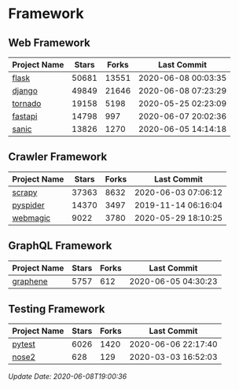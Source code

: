 # Framework

## Web Framework

| Project Name | Stars | Forks | Last Commit |
| ------------ | ----- | ----- | ----------- |
| [flask](https://github.com/pallets/flask) | 50681 | 13551 | 2020-06-08 00:03:35 |
| [django](https://github.com/django/django) | 49849 | 21646 | 2020-06-08 07:23:29 |
| [tornado](https://github.com/tornadoweb/tornado) | 19158 | 5198 | 2020-05-25 02:23:09 |
| [fastapi](https://github.com/tiangolo/fastapi) | 14798 | 997 | 2020-06-07 20:02:36 |
| [sanic](https://github.com/huge-success/sanic) | 13826 | 1270 | 2020-06-05 14:14:18 |

## Crawler Framework

| Project Name | Stars | Forks | Last Commit |
| ------------ | ----- | ----- | ----------- |
| [scrapy](https://github.com/scrapy/scrapy) | 37363 | 8632 | 2020-06-03 07:06:12 |
| [pyspider](https://github.com/binux/pyspider) | 14370 | 3497 | 2019-11-14 06:16:04 |
| [webmagic](https://github.com/code4craft/webmagic) | 9022 | 3780 | 2020-05-29 18:10:25 |

## GraphQL Framework

| Project Name | Stars | Forks | Last Commit |
| ------------ | ----- | ----- | ----------- |
| [graphene](https://github.com/graphql-python/graphene) | 5757 | 612 | 2020-06-05 04:30:23 |

## Testing Framework

| Project Name | Stars | Forks | Last Commit |
| ------------ | ----- | ----- | ----------- |
| [pytest](https://github.com/pytest-dev/pytest) | 6026 | 1420 | 2020-06-06 22:17:40 |
| [nose2](https://github.com/nose-devs/nose2) | 628 | 129 | 2020-03-03 16:52:03 |

*Update Date: 2020-06-08T19:00:36*